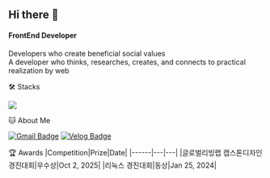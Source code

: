 ## Hi there 👋

<!--
**codingkunst/codingkunst** is a ✨ _special_ ✨ repository because its `README.md` (this file) appears on your GitHub profile.

Here are some ideas to get you started:

- 🔭 I’m currently working on ...
- 🌱 I’m currently learning ...
- 👯 I’m looking to collaborate on ...
- 🤔 I’m looking for help with ...
- 💬 Ask me about ...
- 📫 How to reach me: ...
- 😄 Pronouns: ...
- ⚡ Fun fact: ...
-->

#### FrontEnd Developer
Developers who create beneficial social values   
A developer who thinks, researches, creates, and connects to practical realization by web


🛠️ Stacks

 <img src="https://skillicons.dev/icons?i=html,css,js,react,vite,npm,yarn,emotion,styledcomponents"/>

🐱 About Me

[![Gmail Badge](https://img.shields.io/badge/Gmail-d14836?style=flat-square&logo=Gmail&logoColor=white&link=mailto:yunabae482@gmail.com)](ryoo6931@gmail.com)
[![Velog Badge](https://img.shields.io/badge/Velog-20C997?style=flat-square&logo=Velog&logoColor=white&link=https://velog.io/@baeyuna97)](https://velog.io/@codingkunst)

🏆 Awards
|Competition|Prize|Date|
|------|---|---|
|글로벌리빙랩 캡스톤디자인 경진대회|우수상|Oct 2, 2025|
|리눅스 경진대회|동상|Jan 25, 2024|
